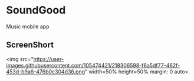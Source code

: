 # SoundGood
Music mobile app

## ScreenShort
<img src="https://user-images.githubusercontent.com/105474421/218306598-f6a5df77-462f-453d-b9a6-476b0c304d36.png" width=50% height=50% margin: 0 auto>


